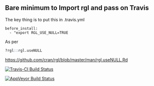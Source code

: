 ## Bare minimum to Import rgl and pass on Travis

The key thing is to put this in .travis.yml

```
before_install:
  - "export RGL_USE_NULL=TRUE
```

As per

```R
?rgl::rgl.useNULL
```
https://github.com/cran/rgl/blob/master/man/rgl.useNULL.Rd 
  
  
[![Travis-CI Build Status](https://travis-ci.org/mdsumner/rglmin.svg?branch=master)](https://travis-ci.org/mdsumner/rglmin)

[![AppVeyor Build Status](https://ci.appveyor.com/api/projects/status/github/mdsumner/rglmin?branch=master&svg=true)](https://ci.appveyor.com/project/mdsumner/rglmin)

